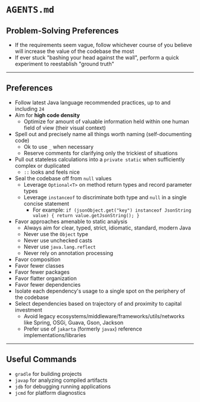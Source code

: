 # `AGENTS.md`

## Problem-Solving Preferences

* If the requirements seem vague, follow whichever course of you believe will increase the value of the codebase the most
* If ever stuck "bashing your head against the wall", perform a quick experiment to reestablish "ground truth"

---

## Preferences

* Follow latest Java language recommended practices, up to and including `24`
* Aim for **high code density**
  * Optimize for amount of valuable information held within one human field of view (their visual context)
* Spell out and precisely name all things worth naming (self-documenting code)
  * Ok to use `_` when necessary
  * Reserve comments for clarifying only the trickiest of situations
* Pull out stateless calculations into a `private static` when sufficiently complex or duplicated
  * `::` looks and feels nice
* Seal the codebase off from `null` values
  * Leverage `Optional<T>` on method return types and record parameter types
  * Leverage `instanceof` to discriminate both type and `null` in a single concise statement
    * For example: `if (jsonObject.get("key") instanceof JsonString value) { return value.getJsonString(); }`
* Favor approaches amenable to static analysis
  * Always aim for clear, typed, strict, idiomatic, standard, modern Java
  * Never use the `Object` type
  * Never use unchecked casts
  * Never use `java.lang.reflect`
  * Never rely on annotation processing
* Favor composition
* Favor fewer classes
* Favor fewer packages
* Favor flatter organization
* Favor fewer dependencies
* Isolate each dependency's usage to a single spot on the periphery of the codebase
* Select dependencies based on trajectory of and proximity to capital investment
  * Avoid legacy ecosystems/middleware/frameworks/utils/networks like Spring, OSGi, Guava, Gson, Jackson
  * Prefer use of `jakarta` (formerly `javax`) reference implementations/libraries

---

## Useful Commands

* `gradle` for building projects
* `javap` for analyzing compiled artifacts
* `jdb` for debugging running applications
* `jcmd` for platform diagnostics